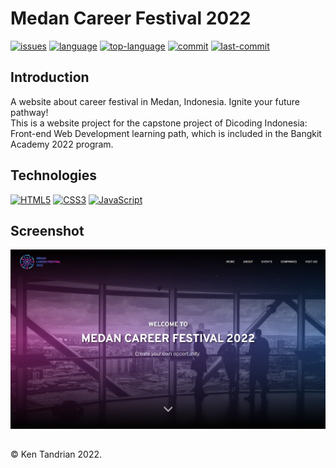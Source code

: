 # Medan Career Festival 2022
[![issues](https://img.shields.io/github/issues/KenTandrian/mcf2022-project)](https://github.com/KenTandrian/mcf2022-project/issues)
[![language](https://img.shields.io/github/languages/count/KenTandrian/mcf2022-project)](https://github.com/KenTandrian/mcf2022-project/search?l=css)
[![top-language](https://img.shields.io/github/languages/top/KenTandrian/mcf2022-project)](https://github.com/KenTandrian/mcf2022-project/search?l=css)
[![commit](https://img.shields.io/github/commit-activity/m/KenTandrian/mcf2022-project)](https://github.com/KenTandrian/mcf2022-project/commits/main)
[![last-commit](https://img.shields.io/github/last-commit/KenTandrian/mcf2022-project)](https://github.com/KenTandrian/mcf2022-project/commits/main)

## Introduction
A website about career festival in Medan, Indonesia. Ignite your future pathway!\
This is a website project for the capstone project of Dicoding Indonesia: Front-end Web Development learning path, which is included in the Bangkit Academy 2022 program.

## Technologies
[![HTML5](https://img.shields.io/badge/-HTML5-black?style=flat-square&logo=html5&logoColor=orange)](https://github.com/KenTandrian?tab=repositories&language=html)
[![CSS3](https://img.shields.io/badge/-CSS3-black?style=flat-square&logo=css3&logoColor=blue)](https://github.com/KenTandrian?tab=repositories&language=css)
[![JavaScript](https://img.shields.io/badge/-JavaScript-black?style=flat-square&logo=javascript)](https://github.com/KenTandrian?tab=repositories&language=javascript)

## Screenshot
<img src="assets\images\screenshot.png">

## 
&#169; Ken Tandrian 2022.
